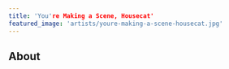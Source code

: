 ```yaml
---
title: 'You're Making a Scene, Housecat'
featured_image: 'artists/youre-making-a-scene-housecat.jpg'
---
```


## About


